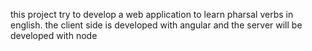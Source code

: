 this project try to develop a web application to learn pharsal verbs in english. 
the client side is developed with angular 
and the server will be developed with node

